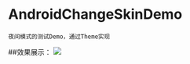 # AndroidChangeSkinDemo
    夜间模式的测试Demo，通过Theme实现

##效果展示：
![](https://github.com/maning0303/AndroidChangeSkinDemo/raw/master/screenshots/001.gif)
